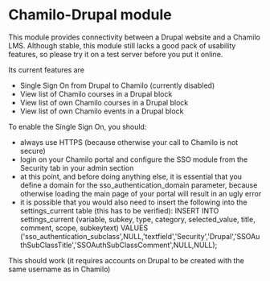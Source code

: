 Chamilo-Drupal module
====================
This module provides connectivity between a Drupal website and a Chamilo
LMS. Although stable, this module still lacks a good pack of usability
features, so please try it on a test server before you put it online.

Its current features are
- Single Sign On from Drupal to Chamilo (currently disabled)
- View list of Chamilo courses in a Drupal block
- View list of own Chamilo courses in a Drupal block
- View list of own Chamilo events in a Drupal block

To enable the Single Sign On, you should:
- always use HTTPS (because otherwise your call to Chamilo is not
  secure)
- login on your Chamilo portal and configure the SSO module from the
  Security tab in your admin section
- at this point, and before doing anything else, it is essential that
  you define a domain for the sso_authentication_domain parameter,
  because otherwise loading the main page of your portal will result in
  an ugly error
- it is possible that you would also need to insert the following into the
  settings_current table (this has to be verified):
    INSERT INTO settings_current (variable, subkey, type, category, selected_value, title, comment, scope, subkeytext) VALUES ('sso_authentication_subclass',NULL,'textfield','Security','Drupal','SSOAuthSubClassTitle','SSOAuthSubClassComment',NULL,NULL);

This should work (it requires accounts on Drupal to be created with the
same username as in Chamilo)
